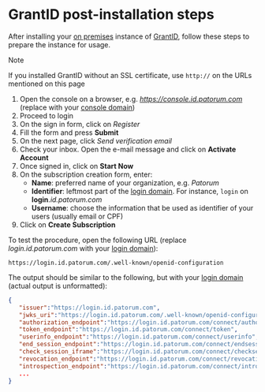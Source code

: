 ﻿# GrantID post-installation steps

After installing your [on premises](index.md) instance of [GrantID](../index.md), follow these steps to prepare the instance for usage.

> [!NOTE]
> If you installed GrantID without an SSL certificate, use `http://` on the URLs mentioned on this page

1. Open the console on a browser, e.g. *https://console.id.patorum.com* (replace with your [console domain](index.md#planning))
1. Proceed to login
1. On the sign in form, click on *Register*
1. Fill the form and press **Submit**
1. On the next page, click *Send verification email*
1. Check your inbox. Open the e-mail message and click on **Activate Account**
1. Once signed in, click on **Start Now**
1. On the subscription creation form, enter:
   * **Name**: preferred name of your organization, e.g. *Patorum*
   * **Identifier**: leftmost part of the [login domain](index.md#planning). For instance, `login` on **login**.*id.patorum.com*
   * **Username**: choose the information that be used as identifier of your users (usually email or CPF)
1. Click on **Create Subscription**

To test the procedure, open the following URL (replace *login.id.patorum.com* with your [login domain](index.md#planning)):

```plaintext
https://login.id.patorum.com/.well-known/openid-configuration
```

The output should be similar to the following, but with your [login domain](index.md#planning) (actual output is unformatted):

```json
{ 
   "issuer":"https://login.id.patorum.com",
   "jwks_uri":"https://login.id.patorum.com/.well-known/openid-configuration/jwks",
   "authorization_endpoint":"https://login.id.patorum.com/connect/authorize",
   "token_endpoint":"https://login.id.patorum.com/connect/token",
   "userinfo_endpoint":"https://login.id.patorum.com/connect/userinfo",
   "end_session_endpoint":"https://login.id.patorum.com/connect/endsession",
   "check_session_iframe":"https://login.id.patorum.com/connect/checksession",
   "revocation_endpoint":"https://login.id.patorum.com/connect/revocation",
   "introspection_endpoint":"https://login.id.patorum.com/connect/introspect",
   ...
}
```
